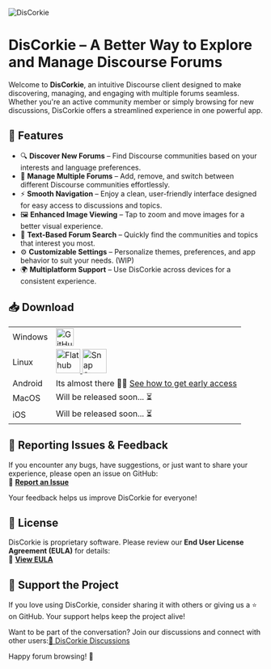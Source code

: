 ![DisCorkie](https://discorkie.appoutlet.dev/discorkie-hero.png)

# **DisCorkie** – A Better Way to Explore and Manage Discourse Forums

Welcome to **DisCorkie**, an intuitive Discourse client designed to make discovering, managing, and engaging with multiple forums seamless. Whether you're an active community member or simply browsing for new discussions, DisCorkie offers a streamlined experience in one powerful app.

## **🚀 Features**
- 🔍 **Discover New Forums** – Find Discourse communities based on your interests and language preferences.
- 📌 **Manage Multiple Forums** – Add, remove, and switch between different Discourse communities effortlessly.
- ⚡ **Smooth Navigation** – Enjoy a clean, user-friendly interface designed for easy access to discussions and topics.
- 🖼️ **Enhanced Image Viewing** – Tap to zoom and move images for a better visual experience.
- 🔎 **Text-Based Forum Search** – Quickly find the communities and topics that interest you most.
- ⚙️ **Customizable Settings** – Personalize themes, preferences, and app behavior to suit your needs. (WIP)
- 🌍 **Multiplatform Support** – Use DisCorkie across devices for a consistent experience.

## **📥 Download**
<table>
	<tr>
		<td>Windows</td>
		<td>
            <a href="https://github.com/AppOutlet/GetDisCorkie/releases/latest">
                <img style="height: 2.2rem;" alt="GitHub Downloads (all assets, all releases)" src="https://img.shields.io/github/downloads/AppOutlet/GetDiscorkie/total?style=for-the-badge&label=Download&color=%23FFF8F4"/>
            </a>
		</td>
	</tr>
	<tr>
		<td>Linux</td>
		<td>
			<a href='https://flathub.org/apps/dev.appoutlet.DisCorkie'>
				<img style="height: 3rem;" alt='Flathub' src='https://flathub.org/api/badge?locale=en'/>
				</a>
				<a href="https://snapcraft.io/discorkie">
					<img style="height: 3rem;" alt="Snap Store" src=https://snapcraft.io/en/dark/install.svg/>
				</a>
		</td>
	</tr>
	<tr>
		<td>Android</td>
		<td>Its almost there 🤞🏼 <a href="https://discorkie.appoutlet.dev/android-early-access">See how to get early access</a></td>
	</tr>
	<tr>
		<td>MacOS</td>
		<td>Will be released soon... ⏳</td>
	</tr>
	<tr>
		<td>iOS</td>
		<td>Will be released soon... ⏳</td>
	</tr>
</table>

## **🐞 Reporting Issues & Feedback**
If you encounter any bugs, have suggestions, or just want to share your experience, please open an issue on GitHub:  
🔗 **[Report an Issue](https://github.com/AppOutlet/GetDisCorkie/issues)**

Your feedback helps us improve DisCorkie for everyone!

## **📜 License**
DisCorkie is proprietary software. Please review our **End User License Agreement (EULA)** for details:  
🔗 **[View EULA](https://discorkie.appoutlet.dev/license-agreement)**

## **💙 Support the Project**
If you love using DisCorkie, consider sharing it with others or giving us a ⭐ on GitHub. Your support helps keep the project alive!

Want to be part of the conversation? Join our discussions and connect with other users:[🔗 DisCorkie Discussions](https://github.com/AppOutlet/GetDisCorkie/discussions)

Happy forum browsing! 🚀

